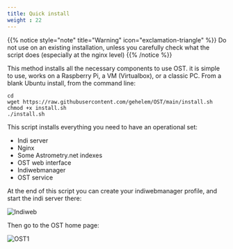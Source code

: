 ```yaml
---
title: Quick install
weight : 22
---
```

{{% notice style="note" title="Warning" icon="exclamation-triangle" %}}
Do not use on an existing installation, unless you carefully check what the script does
(especially at the nginx level)
{{% /notice %}}

This method installs all the necessary components to use OST.
it is simple to use, works on a Raspberry Pi, a VM (Virtualbox), or a classic PC.
From a blank Ubuntu install, from the command line:

```shell
cd
wget https://raw.githubusercontent.com/gehelem/OST/main/install.sh
chmod +x install.sh
./install.sh
```

This script installs everything you need to have an operational set:
- Indi server
- Nginx
- Some Astrometry.net indexes
- OST web interface
- Indiwebmanager
- OST service

At the end of this script you can create your indiwebmanager profile,
and start the indi server there:

![Indiweb](/images/indiweb.png)

Then go to the OST home page:

![OST1](/images/ost1.png)